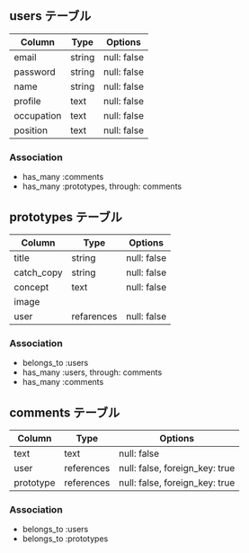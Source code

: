 ## users テーブル

| Column     | Type   | Options     |
| ---------- | ------ | ----------- |
| email      | string | null: false |
| password   | string | null: false |
| name       | string | null: false |
| profile    | text   | null: false |
| occupation | text   | null: false |
| position   | text   | null: false |


### Association

- has_many :comments
- has_many :prototypes, through: comments

## prototypes テーブル

| Column      | Type       | Options     |
| ----------- | ---------- | ----------- |
| title       | string     | null: false |
| catch_copy  | string     | null: false |
| concept     | text       | null: false |
| image       |            |             |
| user        | refarences | null: false |


### Association

- belongs_to :users
- has_many :users, through: comments
- has_many :comments


## comments テーブル

| Column      | Type       | Options                        |
| ----------- | ---------- | ------------------------------ |
| text        | text       | null: false                    |
| user        | references | null: false, foreign_key: true |
| prototype   | references | null: false, foreign_key: true |

### Association

- belongs_to :users
- belongs_to :prototypes
